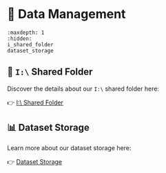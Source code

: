 # 💾 Data Management

```{toctree}
:maxdepth: 1
:hidden:
i_shared_folder
dataset_storage
```

## 📁 `I:\` Shared Folder

Discover the details about our `I:\` shared folder here:

👉 [I:\\ Shared Folder](i_shared_folder.md)

## 📊 Dataset Storage

Learn more about our dataset storage here:

👉 [Dataset Storage](dataset_storage.md)
